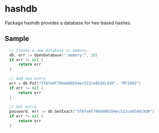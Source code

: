 hashdb
======

Package hashdb provides a database for hex-based hashes.

Sample
------
```go
  // Create a new database in memory.
  db, err := OpenDatabase(":memory:", 10)
  if err != nil {
      return err
  }
  
  // Add new entry
  err = db.Put("5f87e0f786e60b554ec522ce85ddc930", "MT1992")
  if err != nil {
      return err
  }
  
  // Get entry
  password, err := db.GetExact("5f87e0f786e60b554ec522ce85ddc930")
  if err != nil {
      return err
  }
```

